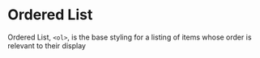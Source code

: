 # Ordered List

Ordered List, `<ol>`, is the base styling for a listing of items whose order is relevant to their display
